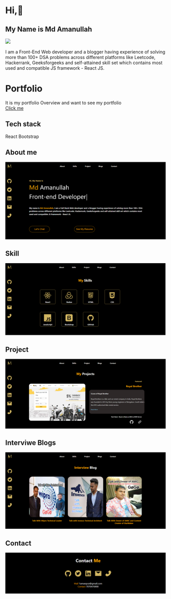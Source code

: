 
# Hi,👋

## My Name is Md Amanullah <br/>
 <img src="https://readme-typing-svg.herokuapp.com?lines=Front+End+Web+Developer;&center=true&width=400&height=50"></a>
 
I am a Front-End Web developer and a blogger having experience of solving more than 100+ DSA problems across different platforms like Leetcode, Hackerrank, Geeksforgeeks and self-attained skill set which contains most used and compatible JS framework - React JS.

# Portfolio
It is my portfolio Overview and want to see my portfolio  <br/>
[Click me](https://amanullah21.github.io/Portfolio1) 
## Tech stack 
 React Bootstrap 

## About me
<img src="Img/About.PNG">

## Skill
<img src="Img/Skill.PNG">

## Project
<img src="Img/Project.PNG">


## Interviwe Blogs
<img src="Img/InterviweBlog.PNG">

## Contact
<img src="Img/Contact.PNG">
